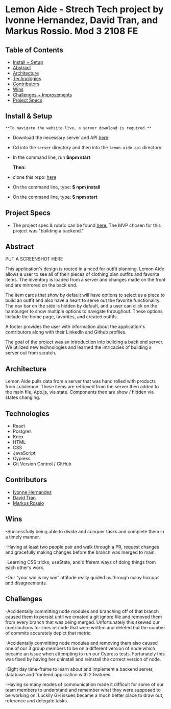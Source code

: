 # Lemon Aide - Strech Tech project by Ivonne Hernandez, David Tran, and Markus Rossio. Mod 3 2108 FE

## Table of Contents
  - [Install + Setup](#set-up)  
  - [Abstract](#abstract)
  - [Architecture](#architecture)
  - [Technologies](#technologies)
  - [Contributors](#contributors)
  - [Wins](#wins)
  - [Challenges + Improvements](#challenges-+-Improvements)
  - [Project Specs](#project-specs)

  ## Install & Setup
    **To navigate the website live, a server download is required.**
  - Download the necessary server and API [here](https://github.com/isleofyou/lemon-aide-api)
  - Cd into the `server` directory and then into the `lemon-aide-api` directory.
  - In the command line, run **$npm start**

    **Then:**
  - clone this repo: [here](https://github.com/isleofyou/lemon-aide)
   - On the command line, type: **$ npm install**
   - On the command line, type: **$ npm start**

   ## Project Specs
   - The project spec & rubric can be found [here.](https://frontend.turing.edu/projects/module-3/stretch.html) The MVP chosen for this project was "building a backend."

## Abstract

PUT A SCREENSHOT HERE

  This application's design is rooted in a need for outfit planning. Lemon Aide allows a user to see all of their pieces of clothing,plan outfits and favorite items. The inventory is loaded from a server and changes made on the front end are mirrored on the back end. 

  The item cards that show by default will have options to select as a piece to build an outfit and also have a heart to serve out the favorite functionality. The nav bar on the side is hidden by default, and a user can click on the hamburger to show multiple options to navigate throughout. These options include the home page, favorites, and created outfits. 

  A footer provides the user with information about the application's contributors along with their LinkedIn and Github profiles.

  The goal of the project was an introduction into building a back end server. We utilized new technologies and learned the intricacies of building a server out from scratch. 

## Architecture
  Lemon Aide pulls data from a server that was hand rolled with products from Lululemon. These items are retrieved from the server then added to the main file, App.js, via state. Components then are show / hidden via states changing. 

## Technologies 
  - React
  - Postgres
  - Knex
  - HTML
  - CSS
  - JavaScript
  - Cypress
  - Git Version Control / GitHub

## Contributors
  - [Ivonne Hernandez](https://github.com/ivonne-hernandez)
  - [David Tran](https://github.com/isleofyou)
  - [Markus Rossio](https://github.com/Markus-Xavier)

## Wins

-Successfully being able to divide and conquer tasks and complete them in a timely manner.

-Having at least two people pair and walk through a PR, request changes and gracefully making changes before the branch was merged to main.

-Learning CSS tricks, useState, and different ways of doing things from each other’s work.

-Our “your win is my win” attitude really guided us through many hiccups and disagreements.

## Challenges

-Accidentally committing node modules and branching off of that branch caused them to persist until we created a git ignore file and removed them from every branch that was being merged. Unfortunately this skewed our contributions for lines of code that were written and deleted but the number of commits accurately depict that metric.

-Accidentally committing node modules and removing them also caused one of our 3 group members to be on a different version of node which became an issue when attempting to run our Cypress tests. Fortunately this was fixed by having her uninstall and reinstall the correct version of node.

-Eight day time-frame to learn about and implement a backend server, database and frontend application with 2 features.

-Having so many modes of communication made it difficult for some of our team members to understand and remember what they were supposed to be working on. Luckily GH issues became a much better place to draw out, reference and delegate tasks.
